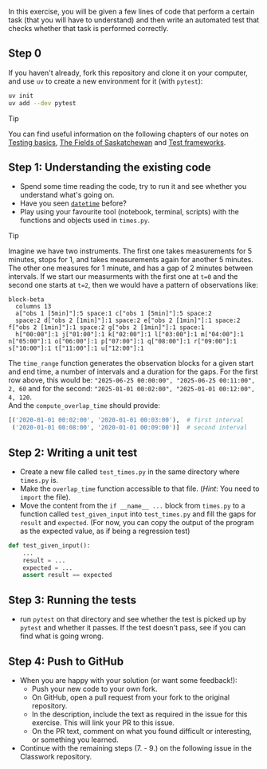 In this exercise, you will be given a few lines of code that perform a certain task (that you will have to understand) and then write an automated test that checks whether that task is performed correctly.

## Step 0

If you haven't already, fork this repository and clone it on your computer, and use `uv` to create a new environment for it (with `pytest`):

```bash
uv init
uv add --dev pytest
```

> [!TIP]
> You can find useful information on the following chapters of our notes on [Testing basics](https://github-pages.arc.ucl.ac.uk/rsd-summerschool/ch02testsandsmells/01testingbasics.html), [The Fields of Saskatchewan](https://github-pages.arc.ucl.ac.uk/rsd-engineeringcourse/ch03tests/02SaskatchewanFields.html) and [Test frameworks](https://github-pages.arc.ucl.ac.uk/rsd-summerschool/ch02testsandsmells/03pytest.html).

## Step 1: Understanding the existing code
- Spend some time reading the code, try to run it and see whether you understand what's going on.
- Have you seen [`datetime`](https://docs.python.org/3.7/library/datetime.html) before?
- Play using your favourite tool (notebook, terminal, scripts) with the functions and objects used in `times.py`.

> [!TIP]
> Imagine we have two instruments. The first one takes measurements for 5 minutes, stops for 1, and takes measurements again for another 5 minutes. The other one measures for 1 minute, and has a gap of 2 minutes between intervals. If we start our measurments with the first one at `t=0` and the second one starts at `t=2`, then we would have a pattern of observations like:
> ```mermaid
> block-beta
>   columns 13
>   a["obs 1 [5min]"]:5 space:1 c["obs 1 [5min]"]:5 space:2
>   space:2 d["obs 2 [1min]"]:1 space:2 e["obs 2 [1min]"]:1 space:2 f["obs 2 [1min]"]:1 space:2 g["obs 2 [1min]"]:1 space:1
>   h["00:00"]:1 j["01:00"]:1 k["02:00"]:1 l["03:00"]:1 m["04:00"]:1 n["05:00"]:1 o["06:00"]:1 p["07:00"]:1 q["08:00"]:1 r["09:00"]:1 s["10:00"]:1 t["11:00"]:1 u["12:00"]:1
> ```
>
> The `time_range` function generates the observation blocks for a given start and end time, a number of intervals and a duration for the gaps.  For the first row above, this would be:
> `"2025-06-25 00:00:00", "2025-06-25 00:11:00", 2, 60`
> and for the second:
> `"2025-01-01 00:02:00", "2025-01-01 00:12:00", 4, 120`.  
> And the `compute_overlap_time` should provide:
> ```python
> [('2020-01-01 00:02:00', '2020-01-01 00:03:00'),  # first interval
>  ('2020-01-01 00:08:00', '2020-01-01 00:09:00')]  # second interval 
> ```

## Step 2: Writing a unit test

- Create a new file called `test_times.py` in the same directory where `times.py` is.
- Make the `overlap_time` function accessible to that file. (*Hint*: You need to `import` the file).
- Move the content from the `if __name__ ...` block from `times.py` to a function called `test_given_input` into `test_times.py`
  and fill the gaps for `result` and `expected`. (For now, you can copy the output of the program as the expected value, as if being a regression test)
```python
def test_given_input():
    ... 
    result = ... 
    expected = ...
    assert result == expected
```

## Step 3: Running the tests
- run `pytest` on that directory and see whether the test is picked up by `pytest` and whether it passes. If the test doesn't pass, see if you can find what is going wrong.

## Step 4: Push to GitHub
- When you are happy with your solution (or want some feedback!):
    - Push your new code to your own fork.
    - On GitHub, open a pull request from your fork to the original repository.
    - In the description, include the text as required in the issue for this exercise. This will link your PR to this issue.
    - On the PR text, comment on what you found difficult or interesting, or something you learned.
- Continue with the remaining steps (7. - 9.) on the following issue in the Classwork repository.
